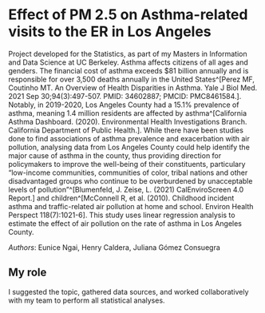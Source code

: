 # Effect of PM 2.5 on Asthma-related visits to the ER in Los Angeles

Project developed for the Statistics, as part of my Masters in Information and Data Science at UC Berkeley. Asthma affects citizens of all ages and genders. The financial cost of asthma exceeds $81 billion annually and is responsible for over 3,500 deaths annually in the United States^[Perez MF, Coutinho MT. An Overview of Health Disparities in Asthma. Yale J Biol Med. 2021 Sep 30;94(3):497-507. PMID: 34602887; PMCID: PMC8461584.]. Notably, in 2019-2020, Los Angeles County had a 15.1\% prevalence of asthma, meaning 1.4 million residents are affected by asthma^[California Asthma Dashboard. (2020). Environmental Health Investigations Branch. California Department of Public Health.]. While there have been studies done to find associations of asthma prevalence and exacerbation with air pollution, analysing data from Los Angeles County could help identify the major cause of asthma in the county, thus providing direction for policymakers to improve the well-being of their constituents, particulary “low-income communities, communities of color, tribal nations and other disadvantaged groups who continue to be overburdened by unacceptable levels of pollution”^[Blumenfeld, J. Zeise, L. (2021) CalEnviroScreen 4.0 Report.] and children^[McConnell R, et al. (2010). Childhood incident asthma and traffic-related air pollution at home and school. Environ Health Perspect 118(7):1021-6]. This study uses linear regression analysis to estimate the effect of air pollution on the rate of asthma in Los Angeles County.

*Authors*: Eunice Ngai, Henry Caldera, Juliana Gómez Consuegra

## My role 
I suggested the topic, gathered data sources, and worked collaboratively with my team to perform all statistical analyses. 








